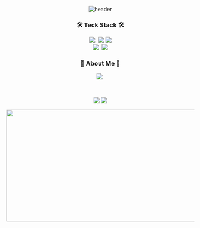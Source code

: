 <div align="center">
  
![header](https://capsule-render.vercel.app/api?type=waving&color=timeauto&height=200&section=header&text=Donghun%20Yu&fontColor=fcba03&fontSize=90&fontAlign=62&fontAlignY=32&desc=donghune&descSize=25&descAlign=85&descAlignY=50)

<h3 align="center">🛠 Teck Stack 🛠</h3>
<p align="center">
  <img src="https://img.shields.io/badge/Java-007396?style=flat&logo=Java&logoColor=white"/></a>&nbsp
  <img src="https://img.shields.io/badge/Dart-0175C2?style=flat&logo=Dart&logoColor=white"/>
  <img src="https://img.shields.io/badge/Kotlin-0095D5?style=flat&logo=Kotlin&logoColor=white"/>
  <br>
  <img src="https://img.shields.io/badge/Android Studio-3DDC84?style=flat&logo=Android Studio&logoColor=white"/></a>&nbsp
  <img src="https://img.shields.io/badge/Flutter-02569B?style=flat&logo=Flutter&logoColor=white"/>
</p>


<h3 align="center"> 🎳 About Me 🎳 </h3>
<p align="center">
  <a href="https://velog.io/@donghune"><img src="https://img.shields.io/badge/Velog-11B48A?style=flat&logo=Vimeo&logoColor=white&link=https://velog.io/@donghune"/></a>&nbsp
</p>

<br>

![](https://github.com/donghune/github-stats-transparent/blob/output/generated/overview.svg)
![](https://github.com/donghune/github-stats-transparent/blob/output/generated/languages.svg)

<a href="https://github.com/devxb/gitanimals">
<img
  src="https://render.gitanimals.org/farms/donghune"
  width="600"
  height="300"
/>
</a>

</div>
